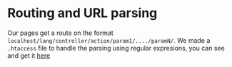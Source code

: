 # Routing and URL parsing

Our pages get a route on the format `localhost/lang/controller/action/param1/..../paramN/`.
We made a `.htaccess` file to handle the parsing using regular expresions, you can see and
get it [here](google.com)


